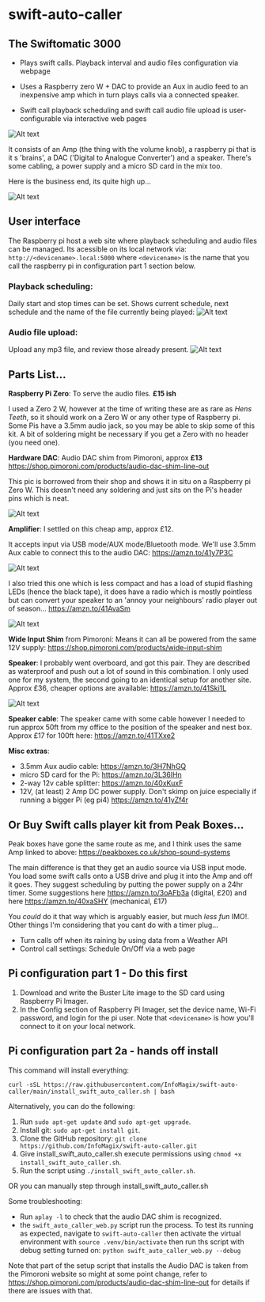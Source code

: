 # swift-auto-caller


## The Swiftomatic 3000
* Plays swift calls.   Playback interval and audio files configuration via webpage
* Uses a Raspberry zero W + DAC to provide an Aux in audio feed to an inexpensive amp which in turn plays calls via a connected speaker.

* Swift call playback scheduling and  swift call audio file upload is user-configurable via interactive  web pages 

![Alt text](images/swiftomatic_3000.jpeg)

It consists of an Amp (the thing with the volume knob), a raspberry pi that is it s 'brains', a DAC ('Digital to Analogue Converter') and a speaker.  There's some cabling, a power supply and a micro SD card in the mix too. 

Here is the business end, its quite high up...

![Alt text](images/Box_in_situ_2.jpeg)

## User interface
The Raspberry pi host a web site where playback scheduling and audio files can be managed.  Its acessible on its local network via:
`http://<devicename>.local:5000` where `<devicename>` is the name that you call the raspberry pi in configuration part 1 section below.

### **Playback scheduling:**
Daily start and stop times can be set. Shows current schedule, next schedule and the name of the file currently being played:
![Alt text](images/GIU_schedule.jpeg)


### **Audio file upload:**
Upload any mp3 file, and review those already present.
![Alt text](images/GUI_audioFileManagememt.jpeg)

## Parts List...

**Raspberry Pi Zero**: To serve the audio files. **£15 ish**

I used a Zero 2 W, however at the time of writing these are as rare as *Hens Teeth*, so it should work on a Zero W or any other type of Raspberry pi.  Some Pis have a 3.5mm audio jack, so you may be able to skip some of this kit. A bit of soldering might be necessary if you get a Zero with no header (you need one).

**Hardware DAC**: Audio DAC shim from Pimoroni, approx **£13**
https://shop.pimoroni.com/products/audio-dac-shim-line-out

This pic is borrowed from their shop and shows it in situ on a Raspberry pi Zero W.  This doesn't need any soldering and just sits on the Pi's header pins which is neat.

![Alt text](images/DAC.jpeg)


**Amplifier**:  I settled on this cheap amp, approx £12.

It accepts input via USB mode/AUX mode/Bluetooth mode.  We'll use 3.5mm Aux cable to connect this to the audio DAC:
https://amzn.to/41y7P3C

![Alt text](images/amp_2.jpeg)

I also tried this one which is less compact and has a load of stupid flashing LEDs (hence the black tape), it does have a radio which is mostly pointless but can convert your speaker to an 'annoy your neighbours' radio player out of season... https://amzn.to/41AvaSm 

![Alt text](images/amp_1.jpeg)

**Wide Input Shim** from Pimoroni: Means it can all be powered from the same 12V supply: 
https://shop.pimoroni.com/products/wide-input-shim 


**Speaker**: I probably went overboard, and got this pair.  They are described as waterproof and push out a lot of sound in this combination.  I only used one for my system, the second going to an identical setup for another site.  Approx £36, cheaper options are available:
https://amzn.to/41Ski1L 

![Alt text](images/speakers.jpeg)


**Speaker cable**: The speaker came with some cable however I needed to run approx  50ft from my office to the position of the speaker and nest box.  Approx £17 for 100ft here:  https://amzn.to/41TXxe2 

**Misc extras**:
* 3.5mm Aux audio cable:    https://amzn.to/3H7NhGQ
* micro SD card for the Pi:        https://amzn.to/3L36lHn 
* 2-way 12v cable splitter:    https://amzn.to/40xKuxF 
* 12V, (at least) 2 Amp DC power supply.  Don't skimp on juice especially if running a bigger Pi (eg pi4)    https://amzn.to/41yZf4r    


## **Or Buy Swift calls player kit from Peak Boxes...**
Peak boxes have gone the same route as me, and I think uses the same Amp linked to above:  https://peakboxes.co.uk/shop-sound-systems

The main difference is that they get an audio source via USB input mode.  You load some swift calls onto a USB drive and plug it into the Amp and off it goes.  They suggest scheduling by putting the power supply on a 24hr timer.  Some suggestions here https://amzn.to/3oAFb3a (digital, £20)
 and here https://amzn.to/40xaSHY (mechanical, £17)

You *could* do it that way which is arguably easier, but much *less fun* IMO!.  Other things I'm considering that you cant do with a timer plug...
* Turn calls off when its raining by using data from a Weather API
* Control call settings: Schedule On/Off via a web page


## Pi configuration part 1 - Do this first

1. Download and write the Buster Lite image to the SD card using Raspberry Pi Imager.
2. In the Config section of Raspberry Pi Imager, set the device name, Wi-Fi password, and login for the pi user.  Note that `<devicename>` is how you'll connect to it on your local network.

## Pi configuration part 2a - hands off install

This command will install everything:

`curl -sSL https://raw.githubusercontent.com/InfoMagix/swift-auto-caller/main/install_swift_auto_caller.sh | bash`

Alternatively, you can do the following:

1. Run `sudo apt-get update` and `sudo apt-get upgrade`.
2. Install git: `sudo apt-get install git`.
3. Clone the GitHub repository: `git clone https://github.com/InfoMagix/swift-auto-caller.git` 
4. Give install_swift_auto_caller.sh execute permissions using `chmod +x install_swift_auto_caller.sh`. 
5. Run the script using `./install_swift_auto_caller.sh`.

OR you can manually step through install_swift_auto_caller.sh

Some troubleshooting:

* Run `aplay -l` to check that the audio DAC shim is recognized.
* the `swift_auto_caller_web.py` script run the process.  To test its running as expected, navigate to `swift-auto-caller` then activate the virtual environment with `source .venv/bin/activate` then run ths script with debug setting turned on: `python swift_auto_caller_web.py --debug` 

Note that part of the setup script that installs the Audio DAC is taken from the Pimoroni website so might at some point change, refer to https://shop.pimoroni.com/products/audio-dac-shim-line-out for details if there are issues with that.